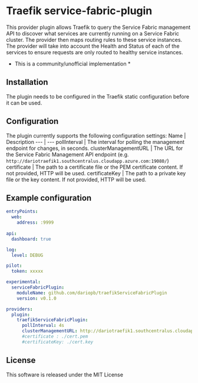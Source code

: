 # Traefik service-fabric-plugin

This provider plugin allows Traefik to query the Service Fabric management API to discover what services are currently running on a Service Fabric cluster. The provider then maps routing rules to these service instances. The provider will take into account the Health and Status of each of the services to ensure requests are only routed to healthy service instances.
* This is a community/unofficial implementation *

## Installation
The plugin needs to be configured in the Traefik static configuration before it can be used.

## Configuration
The plugin currently supports the following configuration settings:
Name | Description
--- | ---
pollInterval | The interval for polling the management endpoint for changes, in seconds.
clusterManagementURL | The URL for the Service Fabric Management API endpoint (e.g. `http://dariotraefik1.southcentralus.cloudapp.azure.com:19080/`)
certificate | The path to a certificate file or the PEM certificate content. If not provided, HTTP will be used.
certificateKey | The path to a private key file or the key content. If not provided, HTTP will be used.


## Example configuration

```yaml
entryPoints:
  web:
    address: :9999
    
api:
  dashboard: true

log:
  level: DEBUG

pilot:
  token: xxxxx

experimental:
  serviceFabricPlugin:
    moduleName: github.com/dariopb/traefikServiceFabricPlugin
    version: v0.1.0

providers:
  plugin:
    traefikServiceFabricPlugin:
      pollInterval: 4s
      clusterManagementURL: http://dariotraefik1.southcentralus.cloudapp.azure.com:19080/
      #certificate : ./cert.pem
      #certificateKey: ./cert.key
```

## License
This software is released under the MIT License